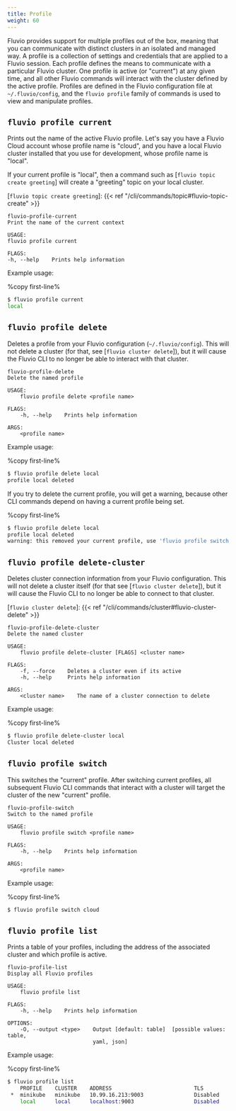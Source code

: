 ```yaml
---
title: Profile
weight: 60
---
```


Fluvio provides support for multiple profiles out of the box, meaning that you can
communicate with distinct clusters in an isolated and managed way. A profile is a
collection of settings and credentials that are applied to a Fluvio session. Each profile
defines the means to communicate with a particular Fluvio cluster. One profile
is active (or "current") at any given time, and all other Fluvio commands will
interact with the cluster defined by the active profile. Profiles are defined
in the Fluvio configuration file at `~/.fluvio/config`, and the `fluvio profile`
family of commands is used to view and manipulate profiles.

## `fluvio profile current`

Prints out the name of the active Fluvio profile. Let's say you have a Fluvio Cloud account
whose profile name is "cloud", and you have a local Fluvio cluster installed that
you use for development, whose profile name is "local".

If your current profile is "local", then a command such as [`fluvio topic create greeting`] will
create a "greeting" topic on your local cluster.

[`fluvio topic create greeting`]: {{< ref "/cli/commands/topic#fluvio-topic-create" >}}

```
fluvio-profile-current
Print the name of the current context

USAGE:
fluvio profile current

FLAGS:
-h, --help    Prints help information
```

Example usage:

%copy first-line%
```bash
$ fluvio profile current
local
```

## `fluvio profile delete`

Deletes a profile from your Fluvio configuration (`~/.fluvio/config`). This will
not delete a cluster (for that, see [`fluvio cluster delete`]), but it will cause
the Fluvio CLI to no longer be able to interact with that cluster.

```
fluvio-profile-delete
Delete the named profile

USAGE:
    fluvio profile delete <profile name>

FLAGS:
    -h, --help    Prints help information

ARGS:
    <profile name>
```

Example usage:

%copy first-line%
```bash
$ fluvio profile delete local
profile local deleted
```

If you try to delete the current profile, you will get a warning, because other CLI
commands depend on having a current profile being set.

%copy first-line%
```bash
$ fluvio profile delete local
profile local deleted
warning: this removed your current profile, use 'fluvio profile switch' to select a different one
```

## `fluvio profile delete-cluster`

Deletes cluster connection information from your Fluvio configuration. This will not delete
a cluster itself (for that see [`fluvio cluster delete`]), but it will cause the Fluvio CLI to
no longer be able to connect to that cluster.

[`fluvio cluster delete`]: {{< ref "/cli/commands/cluster#fluvio-cluster-delete" >}}

```
fluvio-profile-delete-cluster
Delete the named cluster

USAGE:
    fluvio profile delete-cluster [FLAGS] <cluster name>

FLAGS:
    -f, --force    Deletes a cluster even if its active
    -h, --help     Prints help information

ARGS:
    <cluster name>    The name of a cluster connection to delete
```

Example usage:

%copy first-line%
```bash
$ fluvio profile delete-cluster local
Cluster local deleted
```

## `fluvio profile switch`

This switches the "current" profile. After switching current profiles, all
subsequent Fluvio CLI commands that interact with a cluster will target the
cluster of the new "current" profile.

```
fluvio-profile-switch
Switch to the named profile

USAGE:
    fluvio profile switch <profile name>

FLAGS:
    -h, --help    Prints help information

ARGS:
    <profile name>
```

Example usage:

%copy first-line%
```bash
$ fluvio profile switch cloud
```

## `fluvio profile list`

Prints a table of your profiles, including the address of the associated
cluster and which profile is active.

```
fluvio-profile-list
Display all Fluvio profiles

USAGE:
    fluvio profile list

FLAGS:
    -h, --help    Prints help information
    
OPTIONS:
    -O, --output <type>    Output [default: table]  [possible values: table,
                           yaml, json]
```

Example usage:

%copy first-line%
```bash
$ fluvio profile list
    PROFILE    CLUSTER    ADDRESS                          TLS
 *  minikube   minikube   10.99.16.213:9003                Disabled
    local      local      localhost:9003                   Disabled
```
